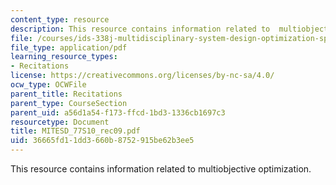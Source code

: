 ```yaml
---
content_type: resource
description: This resource contains information related to  multiobjective optimization.
file: /courses/ids-338j-multidisciplinary-system-design-optimization-spring-2010/36665fd11dd3660b8752915be62b3ee5_MITESD_77S10_rec09.pdf
file_type: application/pdf
learning_resource_types:
- Recitations
license: https://creativecommons.org/licenses/by-nc-sa/4.0/
ocw_type: OCWFile
parent_title: Recitations
parent_type: CourseSection
parent_uid: a56d1a54-f173-ffcd-1bd3-1336cb1697c3
resourcetype: Document
title: MITESD_77S10_rec09.pdf
uid: 36665fd1-1dd3-660b-8752-915be62b3ee5
---
```

This resource contains information related to  multiobjective optimization.